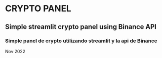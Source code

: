 # CRYPTO PANEL
## Simple streamlit crypto panel using Binance API
### Simple panel de crypto utilizando streamlit y la api de Binance

Nov 2022